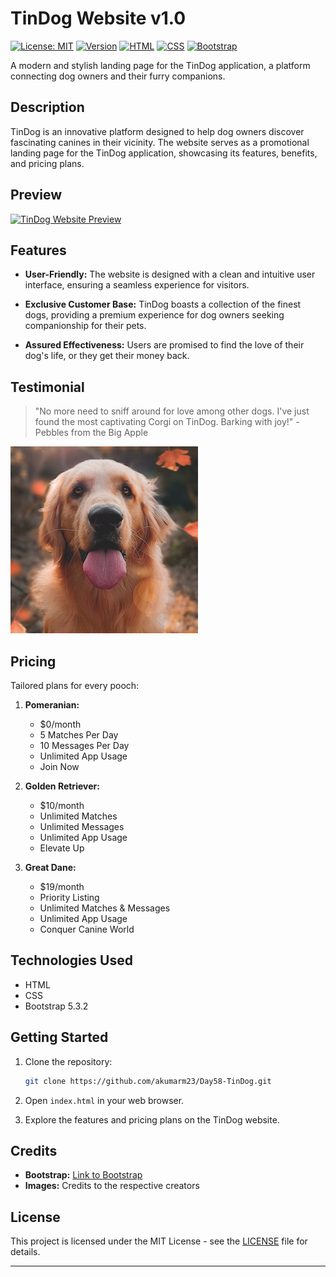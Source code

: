 # TinDog Website v1.0

[![License: MIT](https://img.shields.io/badge/License-MIT-blue.svg)](LICENSE)
[![Version](https://img.shields.io/badge/Version-1.0-brightgreen.svg)](1.0)
[![HTML](https://img.shields.io/badge/HTML-v5.0-orange.svg)](https://www.w3.org/TR/html52/)
[![CSS](https://img.shields.io/badge/CSS-v3.0-purple.svg)](https://www.w3.org/Style/CSS/Overview.en.html)
[![Bootstrap](https://img.shields.io/badge/Bootstrap-v5.3.2-yellow.svg)](https://getbootstrap.com/)

A modern and stylish landing page for the TinDog application, a platform connecting dog owners and their furry companions.

## Description

TinDog is an innovative platform designed to help dog owners discover fascinating canines in their vicinity. The website serves as a promotional landing page for the TinDog application, showcasing its features, benefits, and pricing plans.

## Preview

[![TinDog Website Preview](https://akumarm23.github.io/Day58-TinDog/)](https://akumarm23.github.io/Day58-TinDog/)

## Features

- **User-Friendly:** The website is designed with a clean and intuitive user interface, ensuring a seamless experience for visitors.

- **Exclusive Customer Base:** TinDog boasts a collection of the finest dogs, providing a premium experience for dog owners seeking companionship for their pets.

- **Assured Effectiveness:** Users are promised to find the love of their dog's life, or they get their money back.

## Testimonial

> "No more need to sniff around for love among other dogs. I've just found the most captivating Corgi on TinDog. Barking with joy!" - Pebbles from the Big Apple

![User Testimonial](./images/dog-img.jpg)

## Pricing

Tailored plans for every pooch:

1. **Pomeranian:**
   - $0/month
   - 5 Matches Per Day
   - 10 Messages Per Day
   - Unlimited App Usage
   - Join Now

2. **Golden Retriever:**
   - $10/month
   - Unlimited Matches
   - Unlimited Messages
   - Unlimited App Usage
   - Elevate Up

3. **Great Dane:**
   - $19/month
   - Priority Listing
   - Unlimited Matches & Messages
   - Unlimited App Usage
   - Conquer Canine World

## Technologies Used

- HTML
- CSS
- Bootstrap 5.3.2

## Getting Started

1. Clone the repository:

    ```bash
    git clone https://github.com/akumarm23/Day58-TinDog.git
    ```

2. Open `index.html` in your web browser.

3. Explore the features and pricing plans on the TinDog website.

## Credits

- **Bootstrap:** [Link to Bootstrap](https://getbootstrap.com/)
- **Images:** Credits to the respective creators

## License

This project is licensed under the MIT License - see the [LICENSE](LICENSE) file for details.

---
